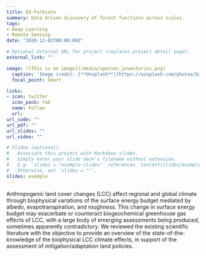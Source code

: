 ```yaml
---
title: D3-ForScale
summary: Data driven discovery of forest functions across scales.
tags:
- Deep Learning
- Remote Sensing
date: "2020-12-02T00:00:00Z"

# Optional external URL for project (replaces project detail page).
external_link: ""

image: ![This is an image](/media/species_inventories.png) 
  caption: 'Image credit: [**Unsplash**](https://unsplash.com/photos/bzdhc5b3Bxs)'
  focal_point: Smart

links:
- icon: twitter
  icon_pack: fab
  name: Follow
  url:
url_code: ""
url_pdf: ""
url_slides: ""
url_video: ""

# Slides (optional).
#   Associate this project with Markdown slides.
#   Simply enter your slide deck's filename without extension.
#   E.g. `slides = "example-slides"` references `content/slides/example-slides.md`.
#   Otherwise, set `slides = ""`.
slides: example
---
```


Anthropogenic land cover changes (LCC) affect regional and global climate through biophysical variations of the surface energy budget mediated by albedo, evapotranspiration, and roughness. This change in surface energy budget may exacerbate or counteract biogeochemical greenhouse gas effects of LCC, with a large body of emerging assessments being produced, sometimes apparently contradictory. We reviewed the existing scientific literature with the objective to provide an overview of the state-of-the-knowledge of the biophysical LCC climate effects, in support of the assessment of mitigation/adaptation land policies.
